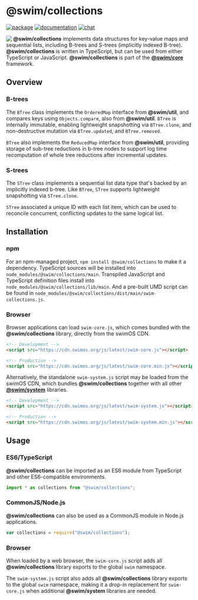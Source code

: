 # @swim/collections

[![package](https://img.shields.io/npm/v/@swim/collections.svg)](https://www.npmjs.com/package/@swim/collections)
[![documentation](https://img.shields.io/badge/doc-TypeDoc-blue.svg)](https://docs.swimos.org/js/latest/modules/_swim_collections.html)
[![chat](https://img.shields.io/badge/chat-Gitter-green.svg)](https://gitter.im/swimos/community)

<a href="https://www.swimos.org"><img src="https://docs.swimos.org/readme/marlin-blue.svg" align="left"></a>

**@swim/collections** implements data structures for key-value maps and
sequential lists, including B-trees and S-trees (implicitly indexed B-tree).
**@swim/collections** is written in TypeScript, but can be used from either
TypeScript or JavaScript.  **@swim/collections** is part of the
[**@swim/core**](https://github.com/swimos/swim/tree/master/swim-system-js/swim-core-js/@swim/core) framework.

## Overview

### B-trees

The `BTree` class implements the `OrderedMap` interface from **@swim/util**,
and compares keys using `Objects.compare`, also from **@swim/util**.  `BTree`
is internally immutable, enabling lightweight snapshotting via `BTree.clone`,
and non-destructive mutation via `BTree.updated`, and `BTree.removed`.

`BTree` also implements the `ReducedMap` interface from **@swim/util**,
providing storage of sub-tree reductions in b-tree nodes to support log
time recomputation of whole tree reductions after incremental updates.

### S-trees

The `STree` class implements a sequential list data type that's backed by an
implicitly indexed b-tree.  Like `BTree`, `STree` supports lightweight
snapshotting via `STree.clone`.

`STree` associated a unique ID with each list item, which can be used to
reconcile concurrent, conflicting updates to the same logical list.

## Installation

### npm

For an npm-managed project, `npm install @swim/collections` to
make it a dependency.  TypeScript sources will be installed into
`node_modules/@swim/collections/main`.  Transpiled JavaScript and TypeScript
definition files install into `node_modules/@swim/collections/lib/main`.
And a pre-built UMD script can be found in
`node_modules/@swim/collections/dist/main/swim-collections.js`.

### Browser

Browser applications can load `swim-core.js`, which comes bundled with the
**@swim/collections** library, directly from the swimOS CDN.

```html
<!-- Development -->
<script src="https://cdn.swimos.org/js/latest/swim-core.js"></script>

<!-- Production -->
<script src="https://cdn.swimos.org/js/latest/swim-core.min.js"></script>
```

Alternatively, the standalone `swim-system.js` script may be loaded
from the swimOS CDN, which bundles **@swim/collections** together with all other
[**@swim/system**](https://github.com/swimos/swim/tree/master/swim-system-js/@swim/system)
libraries.

```html
<!-- Development -->
<script src="https://cdn.swimos.org/js/latest/swim-system.js"></script>

<!-- Production -->
<script src="https://cdn.swimos.org/js/latest/swim-system.min.js"></script>
```

## Usage

### ES6/TypeScript

**@swim/collections** can be imported as an ES6 module from TypeScript and other
ES6-compatible environments.

```typescript
import * as collections from "@swim/collections";
```

### CommonJS/Node.js

**@swim/collections** can also be used as a CommonJS module in Node.js
applications.

```javascript
var collections = require("@swim/collections");
```

### Browser

When loaded by a web browser, the `swim-core.js` script adds all
**@swim/collections** library exports to the global `swim` namespace.

The `swim-system.js` script also adds all **@swim/collections** library exports
to the global `swim` namespace, making it a drop-in replacement for
`swim-core.js` when additional **@swim/system** libraries are needed.

